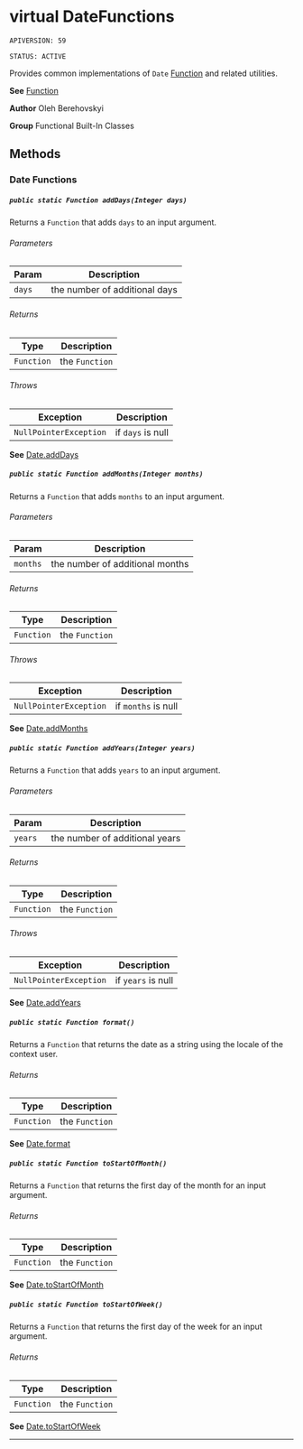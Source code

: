 # virtual DateFunctions

`APIVERSION: 59`

`STATUS: ACTIVE`

Provides common implementations of `Date` [Function](/docs/Functional-Abstract-Classes/Function.md)
and related utilities.


**See** [Function](/docs/Functional-Abstract-Classes/Function.md)


**Author** Oleh Berehovskyi


**Group** Functional Built-In Classes

## Methods
### Date Functions
##### `public static Function addDays(Integer days)`

Returns a `Function` that adds `days` to an input argument.

###### Parameters

|Param|Description|
|---|---|
|`days`|the number of additional days|

###### Returns

|Type|Description|
|---|---|
|`Function`|the `Function`|

###### Throws

|Exception|Description|
|---|---|
|`NullPointerException`|if `days` is null|


**See** [Date.addDays](Date.addDays)

##### `public static Function addMonths(Integer months)`

Returns a `Function` that adds `months` to an input argument.

###### Parameters

|Param|Description|
|---|---|
|`months`|the number of additional months|

###### Returns

|Type|Description|
|---|---|
|`Function`|the `Function`|

###### Throws

|Exception|Description|
|---|---|
|`NullPointerException`|if `months` is null|


**See** [Date.addMonths](Date.addMonths)

##### `public static Function addYears(Integer years)`

Returns a `Function` that adds `years` to an input argument.

###### Parameters

|Param|Description|
|---|---|
|`years`|the number of additional years|

###### Returns

|Type|Description|
|---|---|
|`Function`|the `Function`|

###### Throws

|Exception|Description|
|---|---|
|`NullPointerException`|if `years` is null|


**See** [Date.addYears](Date.addYears)

##### `public static Function format()`

Returns a `Function` that returns the date as a string using the locale of the context user.

###### Returns

|Type|Description|
|---|---|
|`Function`|the `Function`|


**See** [Date.format](Date.format)

##### `public static Function toStartOfMonth()`

Returns a `Function` that returns the first day of the month for an input argument.

###### Returns

|Type|Description|
|---|---|
|`Function`|the `Function`|


**See** [Date.toStartOfMonth](Date.toStartOfMonth)

##### `public static Function toStartOfWeek()`

Returns a `Function` that returns the first day of the week for an input argument.

###### Returns

|Type|Description|
|---|---|
|`Function`|the `Function`|


**See** [Date.toStartOfWeek](Date.toStartOfWeek)

---
